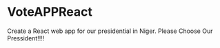 # VoteAPPReact
Create a React web app for our presidential in Niger. Please Choose Our Pressident!!!!

